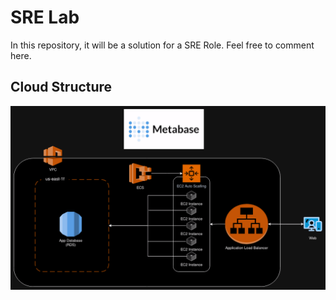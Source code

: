 # SRE Lab
In this repository, it will be a solution for a SRE Role. Feel free to comment here.

## Cloud Structure
![Image](https://raw.githubusercontent.com/lucasbussolin/srelab/main/images/diagram.png)